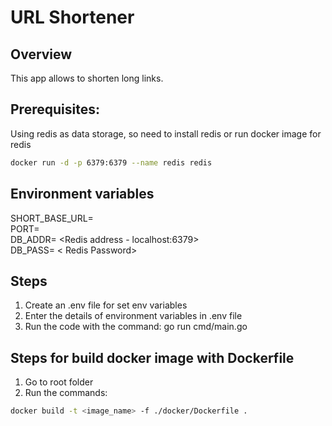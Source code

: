 # URL Shortener

## Overview

This app allows to shorten long links.

## Prerequisites:

Using redis as data storage, so need to install redis or run docker image for redis
```sh
docker run -d -p 6379:6379 --name redis redis
```

## Environment variables
SHORT_BASE_URL= <Host Name><br/>
PORT= <Port><br/>
DB_ADDR= <Redis address - localhost:6379><br/>
DB_PASS= < Redis Password><br/>

## Steps

1. Create an .env file for set env variables
2. Enter the details of environment variables in .env file
3.  Run the code with the command: go run cmd/main.go

## Steps for build docker image with Dockerfile

1. Go to root folder 
2.  Run the commands:
```sh
docker build -t <image_name> -f ./docker/Dockerfile .
```

